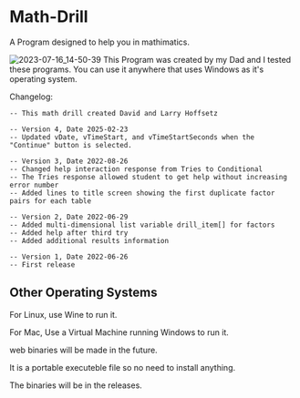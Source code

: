 # Math-Drill
A Program designed to help you in mathimatics.

![2023-07-16_14-50-39](https://github.com/DAVIDhaxx666/Math-Drill/assets/115798473/ad5796ad-2466-4635-a94a-717ba67e9c83)
This Program was created by my Dad and I tested these programs.
You can use it anywhere that uses Windows as it's operating system.

Changelog:

```
-- This math drill created David and Larry Hoffsetz

-- Version 4, Date 2025-02-23
-- Updated vDate, vTimeStart, and vTimeStartSeconds when the "Continue" button is selected.

-- Version 3, Date 2022-08-26
-- Changed help interaction response from Tries to Conditional
-- The Tries response allowed student to get help without increasing error number
-- Added lines to title screen showing the first duplicate factor pairs for each table

-- Version 2, Date 2022-06-29
-- Added multi-dimensional list variable drill_item[] for factors
-- Added help after third try
-- Added additional results information

-- Version 1, Date 2022-06-26
-- First release
```


## Other Operating Systems
For Linux, use Wine to run it.

For Mac, Use a Virtual Machine running Windows to run it.

web binaries will be made in the future.

It is a portable executeble file so no need to install anything.

The binaries will be in the releases.


